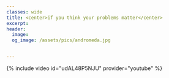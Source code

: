 ```yaml
---
classes: wide
title: <center>if you think your problems matter</center>
excerpt:
header:
  image:
  og_image: /assets/pics/andromeda.jpg


---
```

{% include video id="udAL48P5NJU" provider="youtube" %}
